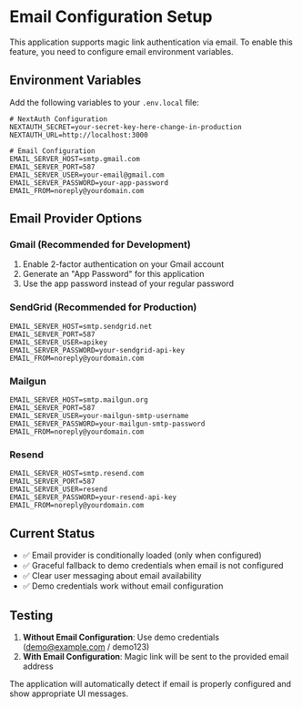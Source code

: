 # Email Configuration Setup

This application supports magic link authentication via email. To enable this feature, you need to configure email environment variables.

## Environment Variables

Add the following variables to your `.env.local` file:

```env
# NextAuth Configuration
NEXTAUTH_SECRET=your-secret-key-here-change-in-production
NEXTAUTH_URL=http://localhost:3000

# Email Configuration
EMAIL_SERVER_HOST=smtp.gmail.com
EMAIL_SERVER_PORT=587
EMAIL_SERVER_USER=your-email@gmail.com
EMAIL_SERVER_PASSWORD=your-app-password
EMAIL_FROM=noreply@yourdomain.com
```

## Email Provider Options

### Gmail (Recommended for Development)
1. Enable 2-factor authentication on your Gmail account
2. Generate an "App Password" for this application
3. Use the app password instead of your regular password

### SendGrid (Recommended for Production)
```env
EMAIL_SERVER_HOST=smtp.sendgrid.net
EMAIL_SERVER_PORT=587
EMAIL_SERVER_USER=apikey
EMAIL_SERVER_PASSWORD=your-sendgrid-api-key
EMAIL_FROM=noreply@yourdomain.com
```

### Mailgun
```env
EMAIL_SERVER_HOST=smtp.mailgun.org
EMAIL_SERVER_PORT=587
EMAIL_SERVER_USER=your-mailgun-smtp-username
EMAIL_SERVER_PASSWORD=your-mailgun-smtp-password
EMAIL_FROM=noreply@yourdomain.com
```

### Resend
```env
EMAIL_SERVER_HOST=smtp.resend.com
EMAIL_SERVER_PORT=587
EMAIL_SERVER_USER=resend
EMAIL_SERVER_PASSWORD=your-resend-api-key
EMAIL_FROM=noreply@yourdomain.com
```

## Current Status

- ✅ Email provider is conditionally loaded (only when configured)
- ✅ Graceful fallback to demo credentials when email is not configured
- ✅ Clear user messaging about email availability
- ✅ Demo credentials work without email configuration

## Testing

1. **Without Email Configuration**: Use demo credentials (demo@example.com / demo123)
2. **With Email Configuration**: Magic link will be sent to the provided email address

The application will automatically detect if email is properly configured and show appropriate UI messages.
